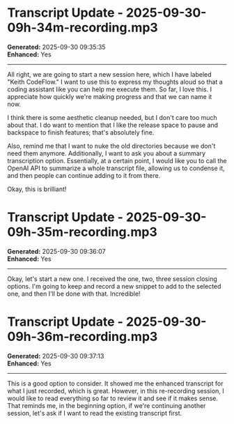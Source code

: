 

# Transcript Update - 2025-09-30-09h-34m-recording.mp3

**Generated:** 2025-09-30 09:35:35  
**Enhanced:** Yes

---

All right, we are going to start a new session here, which I have labeled "Keith CodeFlow." I want to use this to express my thoughts aloud so that a coding assistant like you can help me execute them. So far, I love this. I appreciate how quickly we're making progress and that we can name it now. 

I think there is some aesthetic cleanup needed, but I don't care too much about that. I do want to mention that I like the release space to pause and backspace to finish features; that's absolutely fine. 

Also, remind me that I want to nuke the old directories because we don't need them anymore. Additionally, I want to ask you about a summary transcription option. Essentially, at a certain point, I would like you to call the OpenAI API to summarize a whole transcript file, allowing us to condense it, and then people can continue adding to it from there. 

Okay, this is brilliant!


# Transcript Update - 2025-09-30-09h-35m-recording.mp3

**Generated:** 2025-09-30 09:36:07  
**Enhanced:** Yes

---

Okay, let's start a new one. I received the one, two, three session closing options. I'm going to keep and record a new snippet to add to the selected one, and then I'll be done with that. Incredible!


# Transcript Update - 2025-09-30-09h-36m-recording.mp3

**Generated:** 2025-09-30 09:37:13  
**Enhanced:** Yes

---

This is a good option to consider. It showed me the enhanced transcript for what I just recorded, which is great. However, in this re-recording session, I would like to read everything so far to review it and see if it makes sense. That reminds me, in the beginning option, if we're continuing another session, let's ask if I want to read the existing transcript first.
